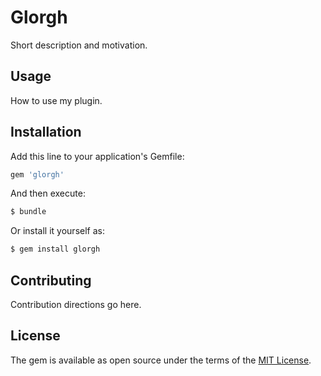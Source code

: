 # Glorgh
Short description and motivation.

## Usage
How to use my plugin.

## Installation
Add this line to your application's Gemfile:

```ruby
gem 'glorgh'
```

And then execute:
```bash
$ bundle
```

Or install it yourself as:
```bash
$ gem install glorgh
```

## Contributing
Contribution directions go here.

## License
The gem is available as open source under the terms of the [MIT License](https://opensource.org/licenses/MIT).
